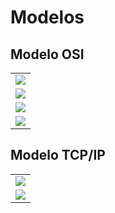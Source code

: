 # Modelos

## Modelo OSI

|        |
|:------:|
|![](http://www.globalnerdy.com/wordpress/wp-content/uploads/2014/04/osi-network-layer-cats.jpg "")|
|![](https://upload.wikimedia.org/wikipedia/commons/thumb/4/47/Osi-model-jb.svg/664px-Osi-model-jb.svg.png "")|
|![](https://perfecttuition.files.wordpress.com/2015/04/osi-model-7-layers.jpg "")|
|![](https://2.bp.blogspot.com/-9j21c455o6M/UsRHJhvaLgI/AAAAAAAAAsw/ZsAL3p754OE/s1600/OSI-TCP-Model-v1.png "")|

## Modelo TCP/IP

|        |
|:------:|
|![](http://www.globalnerdy.com/wordpress/wp-content/uploads/2014/04/tcp-ip-cat-layers.jpg "")|
|![](http://www.tcpipguide.com/free/diagrams/tcpiplayers.png "")|

